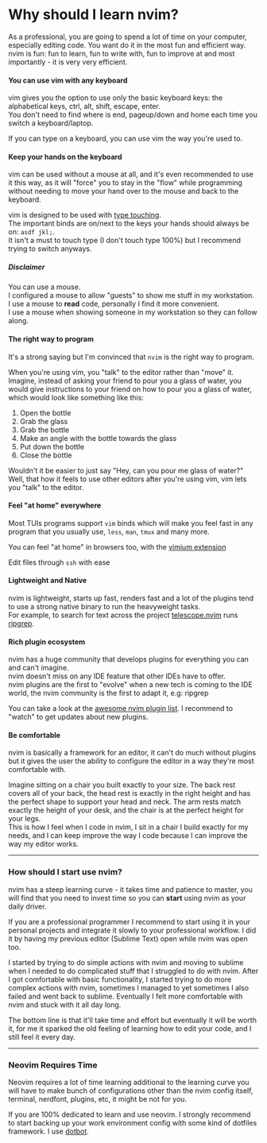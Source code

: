 # Why should I learn nvim?
As a professional, you are going to spend a lot of time on your computer, especially editing code. You want do it in the most fun and efficient way.
nvim is fun: fun to learn, fun to write with, fun to improve at and most importantly - it is very very efficient.

#### You can use vim with any keyboard
vim gives you the option to use only the basic keyboard keys: the alphabetical keys, ctrl, alt, shift, escape, enter. \
You don't need to find where is end, pageup/down and home each time you switch a keyboard/laptop.

If you can type on a keyboard, you can use vim the way you're used to.

#### Keep your hands on the keyboard
vim can be used without a mouse at all, and it's even recommended to use it this way, as it will "force" you to stay in the "flow" while programming without needing to move your hand over to the mouse and back to the keyboard.

vim is designed to be used with [type touching](https://www.ratatype.com/static/i/learn/keyboard/en/keyboard.webp).\
The important binds are on/next to the keys your hands should always be on: `asdf jkl;`. \
It isn't a must to touch type (I don't touch type 100%) but I recommend trying to switch anyways.

##### Disclaimer
You can use a mouse. \
I configured a mouse to allow "guests" to show me stuff in my workstation. \
I use a mouse to **read** code, personally I find it more convenient. \
I use a mouse when showing someone in my workstation so they can follow along.

#### The right way to program
It's a strong saying but I'm convinced that `nvim` is the right way to program. 

When you're using vim, you "talk" to the editor rather than "move" it. \
Imagine, instead of asking your friend to pour you a glass of water, you would give instructions to your friend on how to pour you a glass of water, which would look like something like this:
1. Open the bottle
1. Grab the glass
1. Grab the bottle
1. Make an angle with the bottle towards the glass
1. Put down the bottle
1. Close the bottle

Wouldn't it be easier to just say "Hey, can you pour me glass of water?"
Well, that how it feels to use other editors after you're using vim, vim lets you "talk" to the editor.

#### Feel "at home" everywhere
Most TUIs programs support `vim` binds which will make you feel fast in any program that you usually use, `less`, `man`, `tmux` and many more.

You can feel "at home" in browsers too, with the [vimium extension](https://addons.mozilla.org/he/firefox/addon/vimium-ff/)

Edit files through `ssh` with ease

#### Lightweight and Native
nvim is lightweight, starts up fast, renders fast and a lot of the plugins tend to use a strong native binary to run the heavyweight tasks. \
For example, to search for text across the project [telescope.nvim](https://github.com/nvim-telescope/telescope.nvim) runs [ripgrep](https://github.com/BurntSushi/ripgrep).

#### Rich plugin ecosystem
nvim has a huge community that develops plugins for everything you can and can't imagine. \
nvim doesn't miss on any IDE feature that other IDEs have to offer. \
nvim plugins are the first to "evolve" when a new tech is coming to the IDE world, the nvim community is the first to adapt it, e.g: ripgrep

You can take a look at the [awesome nvim plugin list](https://github.com/rockerBOO/awesome-neovim). I recommend to "watch" to get updates about new plugins.

#### Be comfortable
nvim is basically a framework for an editor, it can't do much without plugins but it gives the user the ability to configure the editor in a way they're most comfortable with.

Imagine sitting on a chair you built exactly to your size. The back rest covers all of your back, the head rest is exactly in the right height and has the perfect shape to support your head and neck. The arm rests match exactly the height of your desk, and the chair is at the perfect height for your legs. \
This is how I feel when I code in nvim, I sit in a chair I build exactly for my needs, and I can keep improve the way I code because I can improve the way my editor works.

---

### How should I start use nvim?
nvim has a steep learning curve - it takes time and patience to master, you will find that you need to invest time so you can **start** using nvim as your daily driver.

If you are a professional programmer I recommend to start using it in your personal projects and integrate it slowly to your professional workflow. I did it by having my previous editor (Sublime Text) open while nvim was open too.

I started by trying to do simple actions with nvim and moving to sublime when I needed to do complicated stuff that I struggled to do with nvim. After I got comfortable with basic functionality, I started trying to do more complex actions with nvim, sometimes I managed to yet sometimes I also failed and went back to sublime. Eventually I felt more comfortable with nvim and stuck with it all day long.

The bottom line is that it'll take time and effort but eventually it will be worth it, for me it sparked the old feeling of learning how to edit your code, and I still feel it every day.

---

### Neovim Requires Time
Neovim requires a lot of time learning additional to the learning curve you will have to make bunch of configurations other than the nvim config itself, terminal, nerdfont, plugins, etc, it might be not for you.

If you are 100% dedicated to learn and use neovim. I strongly recommend to start backing up your work environment config with some kind of dotfiles framework. I use [dotbot](https://github.com/anishathalye/dotbot).
